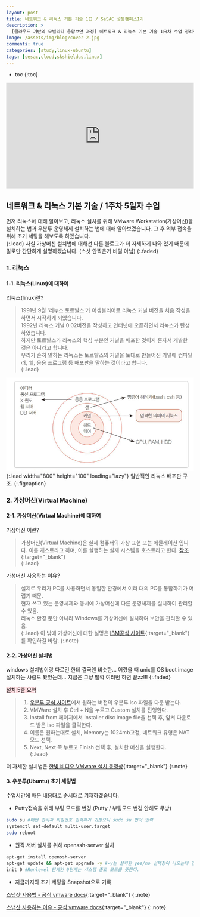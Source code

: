 ```yaml
---
layout: post
title: 네트워크 & 리눅스 기본 기술 1日 / SeSAC 성동캠퍼스1기
description: >
  [클라우드 기반의 모빌리티 융합보안 과정] 네트워크 & 리눅스 기본 기술 1日차 수업 정리한 내용입니다. 이번 포스팅은 리눅스 기본 설치 및 환경 구축 세팅법을 기술하고, 초기 세팅을 해보겠습니다.
image: /assets/img/blog/cover-2.jpg
comments: true
categories: [study,linux-ubuntu]
tags: [sesac,cloud,skshieldus,linux]
---
```

* toc
{:toc}

<style>.embed-container { position: relative; padding-bottom: 56.25%; height: 0; overflow: hidden; max-width: 100%; } .embed-container iframe, .embed-container object, .embed-container embed { position: absolute; top: 0; left: 0; width: 100%; height: 100%; }</style><div class='embed-container'><iframe src='https://www.youtube.com/embed/oZP2h3WIzqk' frameborder='0' allowfullscreen></iframe></div>

## 네트워크 & 리눅스 기본 기술 / 1주차 5일자 수업

먼저 리눅스에 대해 알아보고, 리눅스 설치를 위해 VMware Workstation(가상머신)을 설치하는 법과 우분투 운영체제 설치하는 법에 대해 알아보겠습니다. 그 후 외부 접속을 위해 초기 세팅을 해보도록 하겠습니다.<br>
{:.lead}
사실 가상머신 설치법에 대해선 다른 블로그가 더 자세하게 나와 있기 때문에 말로만 간단하게 설명하겠습니다. (스샷 안찍은거 비밀 아님)
{:.faded}

### 1. 리눅스

#### 1-1. 리눅스(Linux)에 대하여

리눅스(linux)란?
> 1991년 9월 '리누스 토르발스'가 어셈블리어로 리눅스 커널 버전을 처음 작성을 하면서 시작하게 되었습니다.<br>
> 1992년 리눅스 커널 0.02버전을 작성하고 인터넷에 오픈하면서 리눅스가 탄생하였습니다.<br>
> 하지만 토르발스가 리눅스의 핵심 부분인 커널을 배포한 것이지 혼자서 개발한 것은 아니라고 합니다.<br>
> 우리가 흔히 말하는 리눅스는 토르발스의 커널을 토대로 만들어진 커널에 컴파일러, 쉘, 응용 프로그램 등 배포판을 말하는 것이라고 합니다.<br>
{:.lead}

![linux-1.png](/assets/img/docs/linux//1.png){:.lead width="800" height="100" loading="lazy"}
일반적인 리눅스 배포판 구조.
{:.figcaption}

### 2. 가상머신(Virtual Machine)

#### 2-1. 가상머신(Virtual Machine)에 대하여

가상머신 이란?
> 가상머신(Virtual Machine)은 실제 컴퓨터의 가상 표현 또는 에뮬레이션 입니다. 이를 게스트라고 하며, 이를 실행하는 실제 시스템을 호스트라고 한다. [참조](https://www.ibm.com/kr-ko/topics/virtual-machine){:target="_blank"}<br>
{:.lead}

가성머신 사용하는 이유?
> 실제로 우리가 PC를 사용하면서 동일한 환경에서 여러 대의 PC를 통합하기가 어렵기 때문.<br>
> 현재 쓰고 있는 운영체제와 동시에 가상머신에 다른 운영체제를 설치하여 관리할 수 있음.<br>
> 리눅스 환경 뿐만 아니라 Windows를 가상머신에 설치하여 보안을 관리할 수 있음.<br>
{:.lead}
이 밖에 가상머신에 대한 설명은 [IBM공식 사이트](https://www.ibm.com/kr-ko/topics/virtual-machine){:target="_blank"}를 확인하길 바람.
{:.note}

#### 2-2. 가상머신 설치법

windows 설치법이랑 다르긴 한데 결국엔 비슷한... 어렸을 때 unix를 OS boot image 설치하는 사람도 봤었는데... 지금은 그냥 딸깍 여러번 하면 끝zz!!!
{:.faded}

<mark style='background-color: #ffdce0'>설치 5줄 요약</mark><br>

> 1. [우분투 공식 사이트](https://mirror.kakao.com/ubuntu-releases/)에서 원하는 버전의 우분투 iso 파일을 다운 받는다.<br>
> 2. VMWare 설치 후 Ctrl + N을 누르고 Custom 설치를 진행한다.<br>
> 3. Install from 페이지에서 Installer disc image file을 선택 후, 앞서 다운로드 받은 iso 파일을 클릭한다.<br>
> 4. 이름은 원하는대로 설치, Memory는 1024mb고정, 네트워크 유형은 NAT모드 선택.<br>
> 5. Next, Next 쭉 누르고 Finish 선택 후, 설치한 머신을 실행한다.<br>
{:.lead}

더 자세한 설치법은 [한빛 비디오 VMware 설치 동영상](https://www.youtube.com/watch?v=tMPbqFEz9fQ){:target="_blank"}
{:.note}

#### 3. 우분투(Ubuntu) 초기 세팅법

수업시간에 배운 내용대로 순서대로 기재하겠습니다.

- Putty접속을 위해 부팅 모드를 변경.(Putty / 부팅모드 변경 안해도 무방)

```bash
sudo su #매번 관리자 비밀번호 입력하기 귀찮으니 sudo su 먼저 입력
systemctl set-default multi-user.target
sudo reboot
```

- 원격 서버 설치를 위해 openssh-server 설치

```bash
apt-get install openssh-server
apt-get update && apt-get upgrade -y #-y는 설치핟 yes/no 선택창이 나오는데 안누르면 설치 진행이 안되기 때문에 선행으로 입력한 것.
init 0 #Runlevel 단계인 0단게는 시스템 종료 모드를 뜻한다.
```

- 지금까지의 초기 세팅을 Snapshot으로 기록

[스냅샷 사용법 - 공식 vmware docs](https://docs.vmware.com/kr/VMware-vSphere/7.0/com.vmware.vsphere.vm_admin.doc/GUID-9720B104-9875-4C2C-A878-F1C351A4F3D8.html){:target="_blank"}
{:.note}

[스냅샷 사용하는 이유 - 공식 vmware docs](https://docs.vmware.com/kr/VMware-vSphere/7.0/com.vmware.vsphere.vm_admin.doc/GUID-CA948C69-7F58-4519-AEB1-739545EA94E5.html){:target="_blank"}
{:.note}